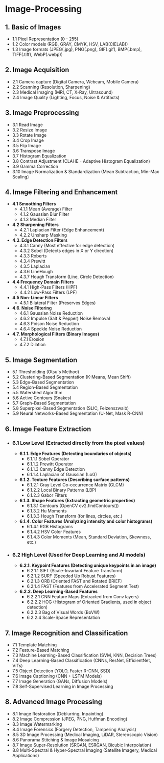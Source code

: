 # Image-Processing

## **1. Basic of Images**
- 1.1 Pixel Representation (0 - 255)
- 1.2 Color models (RGB, GRAY, CMYK, HSV, LAB(CIELAB))
- 1.3 Image formats (JPEG(.jpg), PNG(.png), GIF(.gif), BMP(.bmp), TIFF(.tiff), WebP(.webp))

## **2. Image Acquisition**
- 2.1 Camera capture (Digital Camera, Webcam, Mobile Camera)
- 2.2 Scanning (Resolution, Sharpening)
- 2.3 Medical Imaging (MRI, CT, X-Ray, Ultrasound)
- 2.4 Image Quality (Lighting, Focus, Noise & Artifacts)

## **3. Image Preprocessing**
- 3.1 Read Image
- 3.2 Resize Image
- 3.3 Rotate Image
- 3.4 Crop Image
- 3.5 Flip Image
- 3.6 Transpose Image
- 3.7 Histogram Equalization
- 3.8 Contrast Adjustment (CLAHE - Adaptive Histogram Equalization)
- 3.9 Gamma Correction
- 3.10 Image Normalization & Standardization (Mean Subtraction, Min-Max Scaling)

## **4. Image Filtering and Enhancement**
- **4.1 Smoothing Filters**
  - 4.1.1 Mean (Average) Filter
  - 4.1.2 Gaussian Blur Filter
  - 4.1.3 Median Filter
- **4.2 Sharpening Filters**
  - 4.2.1 Laplacian Filter (Edge Enhancement)
  - 4.2.2 Unsharp Masking
- **4.3. Edge Detection Filters**
  - 4.3.1 Canny (Most effective for edge detection)
  - 4.3.2 Sobel (Detects edges in X or Y direction)
  - 4.3.3 Roberts
  - 4.3.4 Prewitt
  - 4.3.5 Laplacian
  - 4.3.6 LineHough
  - 4.3.7 Hough Transform (Line, Circle Detection)
- **4.4 Frequency Domain Filters**
  - 4.4.1 High-Pass Filters (HPF)
  - 4.4.2 Low-Pass Filters (LPF)
- **4.5 Non-Linear Filters**
  - 4.5.1 Bilateral Filter (Preserves Edges)
- **4.6. Noise Filtering**
  - 4.6.1 Gaussian Noise Reduction
  - 4.6.2 Impulse (Salt & Pepper) Noise Removal
  - 4.6.3 Poison Noise Reduction
  - 4.6.4 Speckle Noise Reduction
- **4.7. Morphological Filters (Binary Images)**
  - 4.7.1 Erosion
  - 4.7.2 Dilation

## **5. Image Segmentation**
- 5.1 Thresholding (Otsu's Method)
- 5.2 Clustering-Based Segmentation (K-Means, Mean Shift)
- 5.3 Edge-Based Segmentation
- 5.4 Region-Based Segmentation
- 5.5 Watershed Algorithm
- 5.6 Active Contours (Snakes)
- 5.7 Graph-Based Segmentation
- 5.8 Superpixel-Based Segmentation (SLIC, Felzenszwalb)
- 5.9 Neural Networks-Based Segmentation (U-Net, Mask R-CNN)

## **6. Image Feature Extraction**
- ### **6.1 Low Level (Extracted directly from the pixel values)**
  - **6.1.1. Edge Features (Detecting boundaries of objects)**
    - 6.1.1.1 Sobel Operator
    - 6.1.1.2 Prewitt Operator
    - 6.1.1.3 Canny Edge Detection
    - 6.1.1.4 Laplacian of Gaussian (LoG)
  - **6.1.2. Texture Features (Describing surface patterns)**
    - 6.1.2.1 Gray Level Co-occurrence Matrix (GLCM)
    - 6.1.2.2 Local Binary Patterns (LBP)
    - 6.1.2.3 Gabor Filters
  - **6.1.3. Shape Features (Extracting geometric properties)**
    - 6.1.3.1 Contours (OpenCV cv2.findContours())
    - 6.1.3.2 Hu Moments
    - 6.1.3.3 Hough Transform (for lines, circles, etc.)
  - **6.1.4. Color Features (Analyzing intensity and color histograms)**
    - 6.1.4.1 RGB Histograms
    - 6.1.4.2 HSV Color Features
    - 6.1.4.3 Color Moments (Mean, Standard Deviation, Skewness, etc.)
- ### **6.2 High Level (Used for Deep Learning and AI models)**
  - **6.2.1. Keypoint Features (Detecting unique keypoints in an image)**
    - 6.2.1.1 SIFT (Scale-Invariant Feature Transform)
    - 6.2.1.2 SURF (Speeded Up Robust Features)
    - 6.2.1.3 ORB (Oriented FAST and Rotated BRIEF)
    - 6.2.1.4 FAST (Features from Accelerated Segment Test)
  - **6.2.2. Deep Learning-Based Features**
    - 6.2.2.1 CNN Feature Maps (Extracted from Conv layers)
    - 6.2.2.2 HOG (Histogram of Oriented Gradients, used in object detection)
    - 6.2.2.3 Bag of Visual Words (BoVW)
    - 6.2.2.4 Scale-Space Representation

## **7. Image Recognition and Classification**
- 7.1 Template Matching
- 7.2 Feature-Based Matching
- 7.3 Machine Learning-Based Classification (SVM, KNN, Decision Trees)
- 7.4 Deep Learning-Based Classification (CNNs, ResNet, EfficientNet, ViTs)
- 7.5 Object Detection (YOLO, Faster R-CNN, SSD)
- 7.6 Image Captioning (CNN + LSTM Models)
- 7.7 Image Generation (GANs, Diffusion Models)
- 7.8 Self-Supervised Learning in Image Processing

## **8. Advanced Image Processing**
- 8.1 Image Restoration (Deblurring, Inpainting)
- 8.2 Image Compression (JPEG, PNG, Huffman Encoding)
- 8.3 Image Watermarking
- 8.4 Image Forensics (Forgery Detection, Tampering Analysis)
- 8.5 3D Image Processing (Medical Imaging, LiDAR, Stereoscopic Vision)
- 8.6 Panorama Stitching & Image Mosaicing
- 8.7 Image Super-Resolution (SRGAN, ESRGAN, Bicubic Interpolation)
- 8.8 Multi-Spectral & Hyper-Spectral Imaging (Satellite Imagery, Medical Applications)
